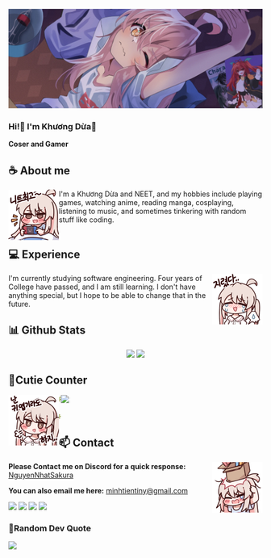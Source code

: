 ![Preview](./images/bg.webp)

### Hi!👋 I'm Khương Dừa🎀

**Coser and Gamer** 

## **☕ About me**
<a href="https://github.com/NguyenNhatSakura"><img align="left" width="100" src="./images/mahiro_switch.png"></a>
I'm a Khương Dừa and NEET, and my hobbies include playing games, watching anime, reading manga, cosplaying, listening to music, and sometimes tinkering with random stuff like coding.
<br><br>

## **💻 Experience**
<a href="https://github.com/NguyenNhatSakura"><img align="right" width="100" src="./images/mahiro_cry.png"></a>
I'm currently studying software engineering. Four years of College have passed, and I am still learning. I don't have anything special, but I hope to be able to change that in the future.


## **📊 Github Stats**
<!-- <div><a href="https://github.com/NguyenNhatSakura"><img width="100" src="https://cdn.discordapp.com/attachments/1077108830862839848/1107004077621125240/105017051_p13.png"></a><div> -->
<p align="center"><img width="50%" src="https://github-readme-stats.vercel.app/api?username=NguyenNhatSakura&show_icons=true&count_private=true&theme=react&hide_border=true&bg_color=0D1117"/> <img width="45%" src="https://github-readme-stats.vercel.app/api/top-langs/?username=NguyenNhatSakura&show_icons=true&count_private=true&theme=react&hide_border=true&bg_color=0D1117&layout=compact"/>
</p>

<!-- ## **🎧 Spotify**
<p align="center">
<a href="https://spotify-github-profile.vercel.app/api/view?uid=z8vtap612j1ajql4wsyhl074i&redirect=true"><img src="https://spotify-github-profile.vercel.app/api/view?uid=z8vtap612j1ajql4wsyhl074i&cover_image=true&theme=default&show_offline=true&background_color=0d11170&interchange=false&bar_color_cover=true"></a><a href="https://open.spotify.com/user/z8vtap612j1ajql4wsyhl074i?si=6962aa5c8435476f"><img width="525" src="https://spotify-recently-played-readme.vercel.app/api?user=z8vtap612j1ajql4wsyhl074i"></a>
</p> -->

## **🧋Cutie Counter**
<!-- <p align="center">
	<img src="https://moe-counter.glitch.me/get/@NguyenNhatSakura?theme=moebooru-h"> <br/>
</p> -->
<a href="https://discord.com/users/1073115194529677332"><img align="right" width=400 src="https://count.getloli.com/@NguyenNhatSakura?name=NguyenNhatSakura&theme=rule34&padding=10&offset=0&scale=1&pixelated=1&darkmode=0"></a>
<a href="https://github.com/NguyenNhatSakura"><img align="left" width="100" src="./images/mahiro.png"></a>

```yaml
People who visit my profile :3.

Hehe~ another cutie has been caught.
```
<!-- <br><br><br><br> -->
## **📫 Contact**
<a href="https://github.com/NguyenNhatSakura"><img align="right" width="100" src="./images/mahiro_box.png" /></a>
**Please Contact me on Discord for a quick response:** [NguyenNhatSakura](https://discord.com/users/1073115194529677332)

**You can also email me here:** minhtientiny@gmail.com

<!-- <a href="https://github.com/Meghna-DAS/github-profile-views-counter"><img src="https://komarev.com/ghpvc/?username=NguyenNhatSakura"> -->
[![](https://img.shields.io/github/followers/NguyenNhatSakura?label=Followers&style=social)](https://github.com/NguyenNhatSakura)
[![](https://img.shields.io/badge/Discord-7289DA?logo=discord&logoColor=white)](https://discord.gg/Hk4FTJt9sf)
[![](https://img.shields.io/badge/Mail-D14836?logo=gmail&logoColor=white)](mailto:minhtientiny@gmail.com)
[![](https://img.shields.io/badge/Telegram-2ca5e0?logo=telegram&logoColor=white)](https://t.me/khuongdua_dev)

### **📑Random Dev Quote**
![](https://quotes-github-readme.vercel.app/api?type=horizontal&theme=radical)
